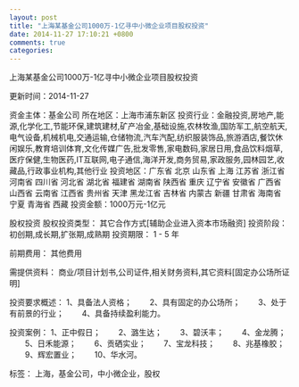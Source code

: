 ```yaml
---
layout: post
title: "上海某基金公司1000万-1亿寻中小微企业项目股权投资"
date: 2014-11-27 17:10:21 +0800
comments: true
categories: 
---
```

上海某基金公司1000万-1亿寻中小微企业项目股权投资



更新时间：2014-11-27

资金主体：基金公司
所在地区：上海市浦东新区
投资行业：金融投资,房地产,能源,化学化工,节能环保,建筑建材,矿产冶金,基础设施,农林牧渔,国防军工,航空航天,电气设备,机械机电,交通运输,仓储物流,汽车汽配,纺织服装饰品,旅游酒店,餐饮休闲娱乐,教育培训体育,文化传媒广告,批发零售,家电数码,家居日用,食品饮料烟草,医疗保健,生物医药,IT互联网,电子通信,海洋开发,商务贸易,家政服务,园林园艺,收藏品,行政事业机构,其他行业
投资地区：广东省 北京 山东省 上海 江苏省 浙江省 河南省 四川省 河北省 湖北省 福建省 湖南省 陕西省 重庆 辽宁省 安徽省 广西省 山西省 云南省 江西省 贵州省 天津 黑龙江省 吉林省 内蒙古 新疆 甘肃省 海南省 宁夏 青海省 西藏
投资金额：1000万元-1亿元

股权投资
股权投资类型：
                            其它合作方式[辅助企业进入资本市场融资] 
                                                                                投资阶段：
                            初创期,成长期,扩张期,成熟期 
                                                                                                                                        投资期限：
                            1 - 5 年

前期费用：
其他费用

需提供资料：
商业/项目计划书,公司证件,相关财务资料,其它资料[固定办公场所证明]

投资要求概述：
1、具备法人资格；
　　2、具有固定的办公场所；
　　3、处于有前景的行业；
　　4、具备持续盈利能力。

投资案例：
1、正中假日；
　　2、潞生达；
　　3、碧沃丰；
　　4、金龙腾；
　　5、日禾能源；
　　6、贡硒实业；
　　7、宝龙科技；
　　8、兆基橡胶；
　　9、辉宏置业；
　　10、华水河。

标签：
上海，基金公司，中小微企业，股权

